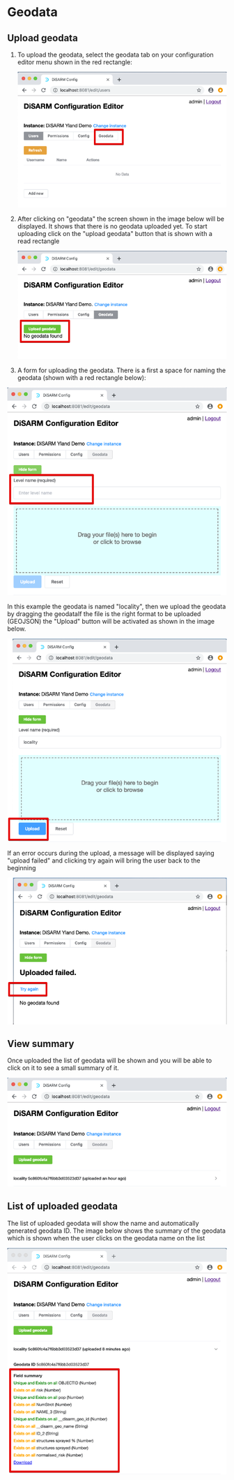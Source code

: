 # Geodata

## Upload geodata

1. To upload the geodata, select the geodata tab on your configuration editor menu shown in the red rectangle:

    <img src="../.gitbook/assets/editor-image44.png" width="500">

2. After clicking on "geodata" the screen shown in the image below will be displayed. It shows that there is no geodata uploaded yet. To start uploading click on the "upload geodata" button that is shown with a read rectangle

    <img src="../.gitbook/assets/editor-image18.png" width="500">

3. A form for uploading the geodata. There is a first a space for naming the geodata \(shown with a red rectangle below\):

![](../.gitbook/assets/editor-image6.png)

In this example the geodata is named "locality", then we upload the geodata by dragging the geodataIf the file is the right format to be uploaded \(GEOJSON\) the "Upload" button will be activated as shown in the image below.

![](../.gitbook/assets/editor-image4.png)

If an error occurs during the upload, a message will be displayed saying "upload failed" and clicking try again will bring the user back to the beginning

![](../.gitbook/assets/editor-image87.png)

## View summary

Once uploaded the list of geodata will be shown and you will be able to click on it to see a small summary of it.

![](../.gitbook/assets/editor-image69.png)


## List of uploaded geodata

The list of uploaded geodata will show the name and automatically generated geodata ID. The image below shows the summary of the geodata which is shown when the user clicks on the geodata name on the list

![](../.gitbook/assets/editor-image34.png)
